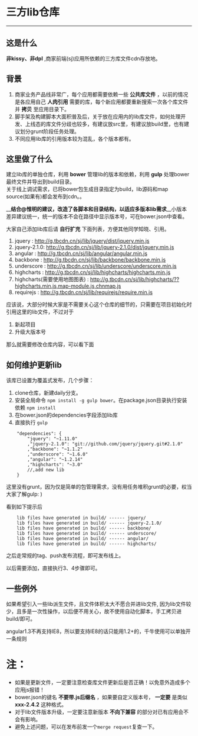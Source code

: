 # 三方lib仓库
-----
## 这是什么

 __非kissy、非dpl__ ,商家前端(sj)应用所依赖的三方库文件cdn存放地。

## 背景


1. 商家业务产品线非常广，每个应用都需要依赖一些 __公共库文件__ ，以前的情况是各应用自己 __人肉引用__ 需要的库，每个新应用都要重新搜索一次各个库文件并 __拷贝__ 至应用目录下。
2. 脚手架及构建脚本大面积普及后，关于放在应用内的lib库文件，如何处理开发、上线态的库文件分歧也较多，有建议放src里，有建议放build里，也有建议划分grunt阶段任务处理。
3. 不同应用lib库的引用版本较为混乱，各个版本都有。

## 这里做了什么

建立lib库的单独仓库，利用 __bower__ 管理lib的版本和依赖，利用 __gulp__ 处理bower最终文件并导出到build目录。     
关于线上调试需求，已将bower包生成目录指定为build，lib源码和map source(如果有)都会发布到cdn。。    


__**结合@惟明的建议，改造了各脚本和目录结构，以适应多版本lib需求**__小版本差异建议统一，统一的版本不会在路径中显示版本号，可在bower.json中查看。

大家自己添加lib库后请 __自行扩充__ 下面列表，方便其他同学知晓、引用。

1. jquery : http://g.tbcdn.cn/sj/lib/jquery/dist/jquery.min.js
1. jquery-2.1.0: http://g.tbcdn.cn/sj/lib/jquery-2.1.0/dist/jquery.min.js
1. angular : http://g.tbcdn.cn/sj/lib/angular/angular.min.js
1. backbone : http://g.tbcdn.cn/sj/lib/backbone/backbone.min.js
1. underscore : http://g.tbcdn.cn/sj/lib/underscore/underscore.min.js
1. highcharts : http://g.tbcdn.cn/sj/lib/highcharts/highcharts.min.js
1. highcharts(需要使用地图图表) : http://g.tbcdn.cn/sj/lib/highcharts/??highcharts.min.js,map-module.js,chnmap.js
1. requirejs : http://g.tbcdn.cn/sj/lib/requirejs/require.min.js


应该说，大部分时候大家是不需要关心这个仓库的细节的，只需要在项目初始化时引用这里的lib文件，不过对于

1. 新起项目
2. 升级大版本号

那么就需要修改仓库内容，可以看下面

## 如何维护更新lib

该库已设置为覆盖式发布，几个步骤：

1. clone仓库，新建daily分支。
2. 安装全局命令 `npm install -g gulp bower`。在package.json目录执行安装依赖 `npm install` 
3. 在bower.json的dependencies字段添加lib库
4. 直接执行 `gulp`

```
    "dependencies": {
        "jquery": "~1.11.0"
        ,"jquery-2.1.0": "git://github.com/jquery/jquery.git#2.1.0"
        ,"backbone": "~1.1.2"
        ,"underscore": "~1.6.0"
        ,"angular": "~1.2.14"
        ,"highcharts": "~3.0"
        //,add new lib
    }
```

这里没有grunt，因为仅是简单的包管理需求，没有用任务堆积grunt的必要，权当大家了解gulp: )

看到如下提示后

```
    lib files have generated in build/ ------ jquery/
    lib files have generated in build/ ------ jquery-2.1.0/
    lib files have generated in build/ ------ backbone/
    lib files have generated in build/ ------ underscore/
    lib files have generated in build/ ------ angular/
    lib files have generated in build/ ------ highcharts/
```

之后走常规的tag、push发布流程，即可发布线上。

以后需要添加，直接执行3、4步骤即可。

## 一些例外

如果希望引入一些lib派生文件，且文件体积太大不愿合并进lib文件,
因为lib文件较少，且多是一次性操作，以后便不用关心，故不使用自动化脚本，手工拷贝进build/即可。

angular1.3不再支持IE8，所以要支持IE8的话只能用1.2+的，千牛使用可以单独开一条规则


# 注：

* 如果是更新文件，一定要注意检查库文件更新后是否正确！以免意外造成多个应用js报错！
* bower.json的键名  __不要带.js后缀名__ ，如果要自定义版本号， __一定要__ 是类似 __xxx-2.4.2__ 这种格式。
* 对于lib文件版本升级，一定要注意新版本 __不向下兼容__ 的部分对已有应用会不会有影响。
* 避免上述问题，可以在发布前发一个```merge request```复查一下。

<br><br>



